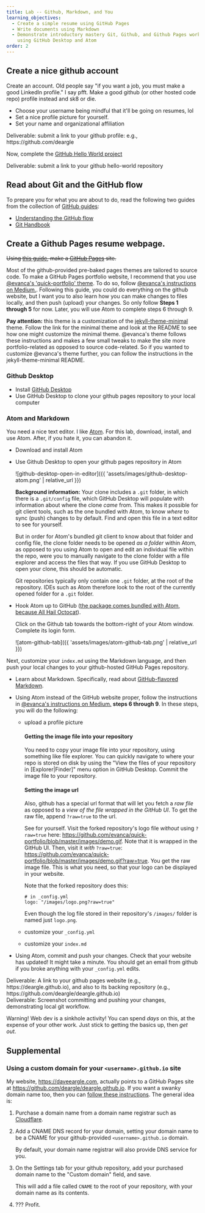 ```yaml
---
title: Lab -- Github, Markdown, and You
learning_objectives:
  - Create a simple resume using GitHub Pages
  - Write documents using Markdown
  - Demonstrate introductory mastery Git, Github, and Github Pages workflow
    using GitHub Desktop and Atom
order: 2
---
```


## Create a nice github account

Create an account. Old people say "if you want a job, you must make a good
LinkedIn profile." I say pfft. Make a good github
(or other hosted code repo) profile instead and sk8 or die.

* Choose your username being mindful that it'll be going on resumes, lol
* Set a nice profile picture for yourself.
* Set your name and organizational affiliation

<div class='alert alert-deliverable'>
Deliverable: submit a link to your github profile: e.g., https://github.com/deargle
</div>

Now, complete the [GitHub Hello World project](https://guides.github.com/activities/hello-world/)

<div class='alert alert-deliverable'>
Deliverable: submit a link to your github hello-world repository
</div>

## Read about Git and the GitHub flow

To prepare you for what you are about to do, read the following two guides from the collection of [GitHub guides](https://guides.github.com/):

* [Understanding the GitHub flow](https://guides.github.com/introduction/flow/)
* [Git Handbook](https://guides.github.com/introduction/git-handbook/)

## Create a Github Pages resume webpage.

~~Using [this guide](https://guides.github.com/features/pages/), make a [GitHub Pages](https://pages.github.com/) site.~~

Most of the github-provided pre-baked pages themes are tailored to source code. To make a GitHub Pages portfolio website,
I recommend that you use [@evanca's 'quick-portfolio' theme](https://github.com/evanca/quick-portfolio). To do so,
follow [@evanca's instructions on Medium.](https://blog.usejournal.com/set-up-your-portfolio-website-in-less-than-10-minutes-with-github-pages-d0efa8ff56fd). Following this guide, you could do everything on the github website, but I want you to also learn
how you can make changes to files locally, and then push (upload) your changes. So only follow **Steps 1 through 5** for now.
Later, you will use Atom to complete steps 6 through 9.

**Pay attention:** this theme is a customization of the [jekyll-theme-minimal](https://github.com/pages-themes/minimal) theme.
Follow the link for the minimal theme and look at the README to see how one might customize the minimal
theme. @evanca's theme follows these instructions and makes a few small tweaks to make the site more portfolio-related
as opposed to source code-related. So if you wanted to customize @evanca's theme further, you can follow the instructions
in the jekyll-theme-minimal README.

### Github Desktop

* Install [GitHub Desktop](https://desktop.github.com/)
* Use GitHub Desktop to clone your github pages repository to your local computer

### Atom and Markdown

You need a nice text editor. I like [Atom](https://atom.io/). For this
lab, download, install, and use Atom. After, if you hate it, you can abandon it.

* Download and install Atom
* Use Github Desktop to open your github pages repository in Atom

  ![github-desktop-open-in-editor]({{ 'assets/images/github-desktop-atom.png' | relative_url }})

  **Background information:** Your clone includes a `.git` folder, in which there is a `.git/config` file, which
  GitHub Desktop will populate with information about where the clone _came_ from.
  This makes it possible for git client tools, such as the one bundled with Atom,
  to know _where_ to sync (push) changes to by default. Find and open this file in
  a text editor to see for yourself.

  But in order for Atom's
  bundled git client to know about that folder and config file, the clone folder needs to be
  opened _as a folder_ within Atom, as opposed to you using Atom to open and edit an
  individual file within the repo, were you to manually navigate to the clone folder
  with a file explorer and access the files that way. If you use GitHub Desktop
  to open your clone, this should be automatic.

  Git repositories typically only contain one `.git` folder, at the root of the
  repository. IDEs such as Atom therefore look to the root of the currently opened
  folder for a `.git` folder.

* Hook Atom up to GitHub ([the package comes bundled with Atom, because All Hail Octocat](https://github.atom.io/)).

  Click on the Github tab towards the bottom-right of your Atom window. Complete its
  login form.

  ![atom-github-tab]({{ 'assets/images/atom-github-tab.png' | relative_url }})

Next, customize your `index.md` using the Markdown language, and then push your
local changes to your github-hosted GitHub Pages repository.

* Learn about Markdown. Specifically, read about [GitHub-flavored Markdown](https://guides.github.com/features/mastering-markdown/).

* Using Atom instead of the GitHub website proper, follow the instructions in
  [@evanca's instructions on Medium.](https://blog.usejournal.com/set-up-your-portfolio-website-in-less-than-10-minutes-with-github-pages-d0efa8ff56fd) **steps 6 through 9**. In these steps, you will do the following:

  - upload a profile picture

    #### Getting the image file into your repository

    You need to copy your image file into your repository, using something like file explorer. You can quickly navigate
    to where your repo is stored on disk by using the "View the files of your repository in \[Explorer\|Finder\]" menu option in
    GitHub Desktop. Commit the image file to your repository.

    #### Setting the image url

    Also, github has a special url format that will let you fetch a _raw file_ as opposed to a _view of the file wrapped in the GitHub UI_.
    To get the raw file, append `?raw=true` to the url.

    See for yourself. Visit the forked repository's
    logo file _without_ using `?raw=true` here: <https://github.com/evanca/quick-portfolio/blob/master/images/demo.gif>. Note
    that it is wrapped in the GitHub UI. Then, visit it _with_ `?raw=true`: <https://github.com/evanca/quick-portfolio/blob/master/images/demo.gif?raw=true>. You get the raw image file. This is what you need, so that your logo can be
    displayed in your website.

    Note that the forked repository does this:

        # in _config.yml
        logo: "/images/logo.png?raw=true"

    Even though the log file stored in their repository's `/images/` folder is named just `logo.png`.
  - customize your `_config.yml`
  - customize your `index.md`

* Using Atom, commit and push your changes. Check that your website has updated! It might take a minute. You should
  get an email from github if you broke anything with your `_config.yml` edits.

<div class='alert alert-deliverable'>
Deliverable: A link to your github pages website (e.g., https://deargle.github.io), and also to its backing repository (e.g., https://github.com/deargle/deargle.github.io)
</div>

<div class='alert alert-deliverable'>
Deliverable: Screenshot committing and pushing your changes, demonstrating local git workflow.
</div>

Warning! Web dev is a sinkhole activity! You can spend _days_ on this, at the
expense of your other work. Just stick to getting the basics up, then _get out_.

## Supplemental

### Using a custom domain for your `<username>.github.io` site

My website, <https://daveeargle.com>, actually points to a GitHub Pages site at
<https://github.com/deargle/deargle.github.io>. If you want a swanky domain name too,
then you can [follow these instructions](https://docs.github.com/en/github/working-with-github-pages/managing-a-custom-domain-for-your-github-pages-site). The general idea is:

1. Purchase a domain name from a domain name
   registrar such as [Cloudflare](https://cloudflare.com).

2. Add a CNAME DNS record for your domain, setting your domain name to be a CNAME
   for your github-provided `<username>.github.io` domain.

   By default, your domain name registrar will also provide DNS service for you.

3. On the Settings tab for your github repository, add your purchased domain name
   to the "Custom domain" field, and save.

   This will add a file called `CNAME` to the root of your repository, with your
   domain name as its contents.

3. ??? Profit.
